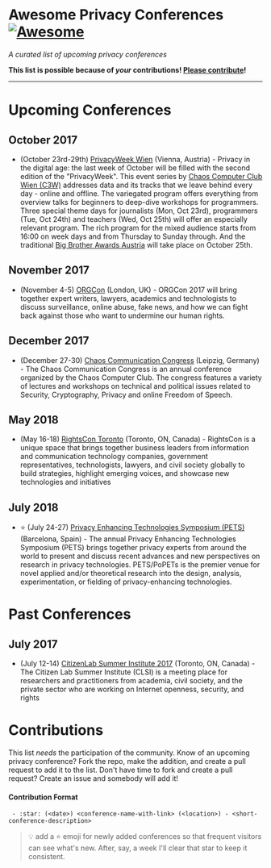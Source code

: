 # Awesome Privacy Conferences [![Awesome](https://cdn.rawgit.com/sindresorhus/awesome/d7305f38d29fed78fa85652e3a63e154dd8e8829/media/badge.svg)](https://github.com/sindresorhus/awesome)

*A curated list of upcoming privacy conferences*

**This list is possible because of *your* contributions!  [Please contribute](#contributions)!**
***

# Upcoming Conferences

## October 2017
- (October 23rd-29th) [PrivacyWeek Wien](https://privacyweek.at/) (Vienna, Austria) - Privacy in the digital age: the last week of October will be filled with the second edition of the "PrivacyWeek". This event series by [Chaos Computer Club Wien (C3W)](https://c3w.at/) addresses data and its tracks that we leave behind every day - online and offline. The variegated program offers everything from overview talks for beginners to deep-dive workshops for programmers. Three special theme days for journalists (Mon, Oct 23rd), programmers (Tue, Oct 24th) and teachers (Wed, Oct 25th) will offer an especially relevant program. The rich program for the mixed audience starts from 16:00 on week days and from Thursday to Sunday through. And the traditional [Big Brother Awards Austria](http://www.bigbrotherawards.at/2017/) will take place on October 25th.

## November 2017

- (November 4-5) [ORGCon](https://orgcon.openrightsgroup.org/) (London, UK) - ORGCon 2017 will bring together expert writers, lawyers, academics and technologists to discuss surveillance, online abuse, fake news, and how we can fight back against those who want to undermine our human rights.

## December 2017

- (December 27-30) [Chaos Communication Congress](https://events.ccc.de/tag/34c3/) (Leipzig, Germany) - The Chaos Communication Congress is an annual conference organized by the Chaos Computer Club. The congress features a variety of lectures and workshops on technical and political issues related to Security, Cryptography, Privacy and online Freedom of Speech.

## May 2018

- (May 16-18) [RightsCon Toronto](https://www.rightscon.org/) (Toronto, ON, Canada) - RightsCon is a unique space that brings together business leaders from information and communication technology companies, government representatives, technologists, lawyers, and civil society globally to build strategies, highlight emerging voices, and showcase new technologies and initiatives 

## July 2018

- ⭐️ (July 24-27) [Privacy Enhancing Technologies Symposium  (PETS)](https://petsymposium.org/) (Barcelona, Spain) - The annual Privacy Enhancing Technologies Symposium (PETS) brings together privacy experts from around the world to present and discuss recent advances and new perspectives on research in privacy technologies. PETS/PoPETs is the premier venue for novel applied and/or theoretical research into the design, analysis, experimentation, or fielding of privacy-enhancing technologies.

# Past Conferences

## July 2017

- (July 12-14) [CitizenLab Summer Institute 2017](https://citizenlab.ca/summerinstitute/2017.html) (Toronto, ON, Canada) - The Citizen Lab Summer Institute (CLSI) is a meeting place for researchers and practitioners from academia, civil society, and the private sector who are working on Internet openness, security, and rights

# Contributions

This list *needs* the participation of the community.  Know of an upcoming privacy conference?  Fork the repo, make the addition, and create a pull request to add it to the list.  Don't have time to fork and create a pull request?  Create an issue and somebody will add it!

#### Contribution Format

` - :star: (<date>) <conference-name-with-link> (<location>) - <short-conference-description>`

> :bulb: add a ⭐ emoji for newly added conferences so that frequent visitors can see what's new.  After, say, a week I'll clear that star to keep it consistent.
